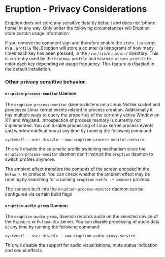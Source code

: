 # Eruption - Privacy Considerations

Eruption does not store any sensitive data by default and does not 'phone home' in any way. Only under the following
circumstances will Eruption store certain usage information:

If you remove the comment sign and therefore enable the `stats.lua` script in a `.profile` file, Eruption will store a
counter (a histogram) of how many times each key has been pressed, in the `/var/lib/eruption/` directory.
This is currently used by the `heatmap.profile` and `heatmap-errors.profile` to color each key depending on usage
frequency. This feature is disabled in the default installation.

### Other privacy sensitive behavior:

#### `eruption-process-monitor` Daemon

The `eruption-process-monitor` daemon listens on a Linux Netlink socket and processes Linux kernel events related to
process creation. Additionally it has multiple ways to query the properties of the currently active Window on X11 and
Wayland. Introspection of process memory is currently not implemented. You can disable processing of Linux kernel
process events and window notifications at any time by running the following command:

```shell
systemctl --user disable --now eruption-process-monitor.service
```

This will disable the automatic profile switching mechanism since the `eruption-process-monitor` daemon can't instruct
the `eruption` daemon to switch profiles anymore.

The ambient effect transfers the contents of the screen encoded in the `Network FX` protocol.
You can check whether the ambient effect may be running by searching for a running `eruption-netfx .* ambient` process.

The sensors built into the `eruption-process-monitor` daemon can be configured via certain build flags

#### `eruption-audio-proxy` Daemon

The `eruption-audio-proxy` daemon records audio on the selected device of the `PipeWire` or `PulseAudio` server.
You can disable processing of audio data at any time by running the following command:

```shell
systemctl --user disable --now eruption-audio-proxy.service
```

This will disable the support for audio visualizations, mute status indication and sound effects.

